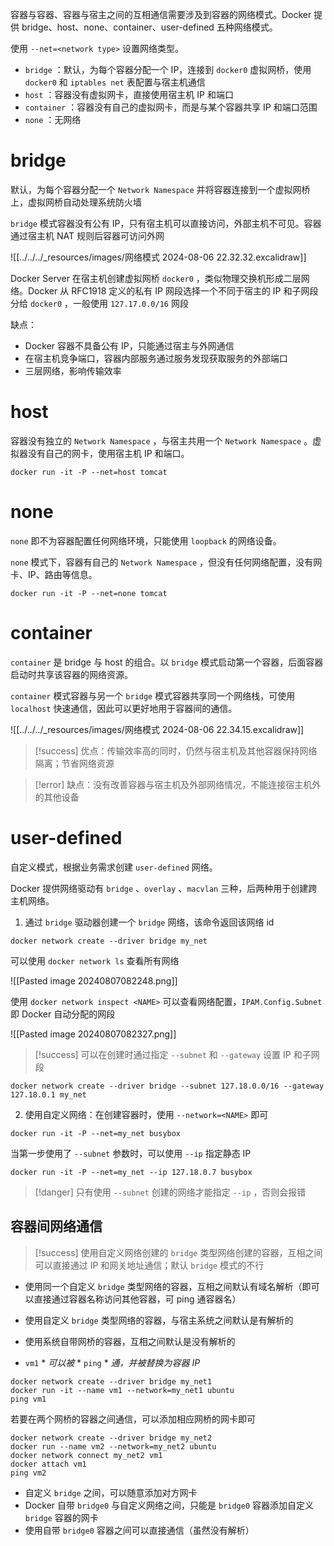 容器与容器、容器与宿主之间的互相通信需要涉及到容器的网络模式。Docker 提供 bridge、host、none、container、user-defined 五种网络模式。

使用 `--net=<network type>`  设置网络类型。
*  `bridge` ：默认，为每个容器分配一个 IP，连接到 `docker0`  虚拟网桥，使用 `docker0`  和 `iptables net`  表配置与宿主机通信
*  `host` ：容器没有虚拟网卡，直接使用宿主机 IP 和端口
*  `container` ：容器没有自己的虚拟网卡，而是与某个容器共享 IP 和端口范围
*  `none` ：无网络
# bridge

默认，为每个容器分配一个 `Network Namespace`  并将容器连接到一个虚拟网桥上，虚拟网桥自动处理系统防火墙

 `bridge`  模式容器没有公有 IP，只有宿主机可以直接访问，外部主机不可见。容器通过宿主机 NAT 规则后容器可访问外网

![[../../../_resources/images/网络模式 2024-08-06 22.32.32.excalidraw]]

Docker Server 在宿主机创建虚拟网桥 `docker0` ，类似物理交换机形成二层网络。Docker 从 RFC1918 定义的私有 IP 网段选择一个不同于宿主的 IP 和子网段分给 `docker0` ，一般使用 `127.17.0.0/16`  网段

缺点：
* Docker 容器不具备公有 IP，只能通过宿主与外网通信
* 在宿主机竞争端口，容器内部服务通过服务发现获取服务的外部端口
* 三层网络，影响传输效率
# host

容器没有独立的 `Network Namespace` ，与宿主共用一个 `Network Namespace` 。虚拟器没有自己的网卡，使用宿主机 IP 和端口。

```shell
docker run -it -P --net=host tomcat
```
# none

 `none`  即不为容器配置任何网络环境，只能使用 `loopback`  的网络设备。

 `none`  模式下，容器有自己的 `Network Namespace` ，但没有任何网络配置，没有网卡、IP、路由等信息。

```shell
docker run -it -P --net=none tomcat
```
# container

 `container`  是 bridge 与 host 的组合。以 `bridge`  模式启动第一个容器，后面容器启动时共享该容器的网络资源。

 `container`  模式容器与另一个 `bridge`  模式容器共享同一个网络栈，可使用 `localhost`  快速通信，因此可以更好地用于容器间的通信。

![[../../../_resources/images/网络模式 2024-08-06 22.34.15.excalidraw]]

> [!success] 优点：传输效率高的同时，仍然与宿主机及其他容器保持网络隔离；节省网络资源

> [!error] 缺点：没有改善容器与宿主机及外部网络情况，不能连接宿主机外的其他设备

# user-defined

自定义模式，根据业务需求创建 `user-defined`  网络。

Docker 提供网络驱动有 `bridge` 、`overlay` 、`macvlan`  三种，后两种用于创建跨主机网络。

1. 通过 `bridge`  驱动器创建一个 `bridge`  网络，该命令返回该网络 id

```shell title:'创建 my_net 类型网络'
docker network create --driver bridge my_net
```

可以使用 `docker network ls`  查看所有网络

![[Pasted image 20240807082248.png]]

使用 `docker network inspect <NAME>`  可以查看网络配置，`IPAM.Config.Subnet`  即 Docker 自动分配的网段

![[Pasted image 20240807082327.png]]

> [!success] 可以在创建时通过指定 `--subnet`  和 `--gateway`  设置 IP 和子网段

```shell
docker network create --driver bridge --subnet 127.18.0.0/16 --gateway 127.18.0.1 my_net
```

2. 使用自定义网络：在创建容器时，使用 `--network=<NAME>`  即可

```shell
docker run -it -P --net=my_net busybox
```

当第一步使用了 `--subnet` 参数时，可以使用 `--ip` 指定静态 IP

```shell
docker run -it -P --net=my_net --ip 127.18.0.7 busybox
```

> [!danger] 只有使用 `--subnet`  创建的网络才能指定 `--ip` ，否则会报错
## 容器间网络通信

> [!success] 使用自定义网络创建的 `bridge`  类型网络创建的容器，互相之间可以直接通过 IP 和网关地址通信；默认 `bridge`  模式的不行

* 使用同一个自定义 `bridge`  类型网络的容器，互相之间默认有域名解析（即可以直接通过容器名称访问其他容器，可 ping 通容器名）
* 使用自定义 `bridge`  类型网络的容器，与宿主系统之间默认是有解析的
* 使用系统自带网桥的容器，互相之间默认是没有解析的

* `vm1` * *可以被* * `ping` * *通，并被替换为容器 IP*

```shell
docker network create --driver bridge my_net1
docker run -it --name vm1 --network=my_net1 ubuntu
ping vm1
```

若要在两个网桥的容器之间通信，可以添加相应网桥的网卡即可

```shell
docker network create --driver bridge my_net2
docker run --name vm2 --network=my_net2 ubuntu
docker network connect my_net2 vm1
docker attach vm1
ping vm2
```

* 自定义 `bridge`  之间，可以随意添加对方网卡
* Docker 自带 `bridge0`  与自定义网络之间，只能是 `bridge0`  容器添加自定义 `bridge`  容器的网卡
* 使用自带 `bridge0`  容器之间可以直接通信（虽然没有解析）
